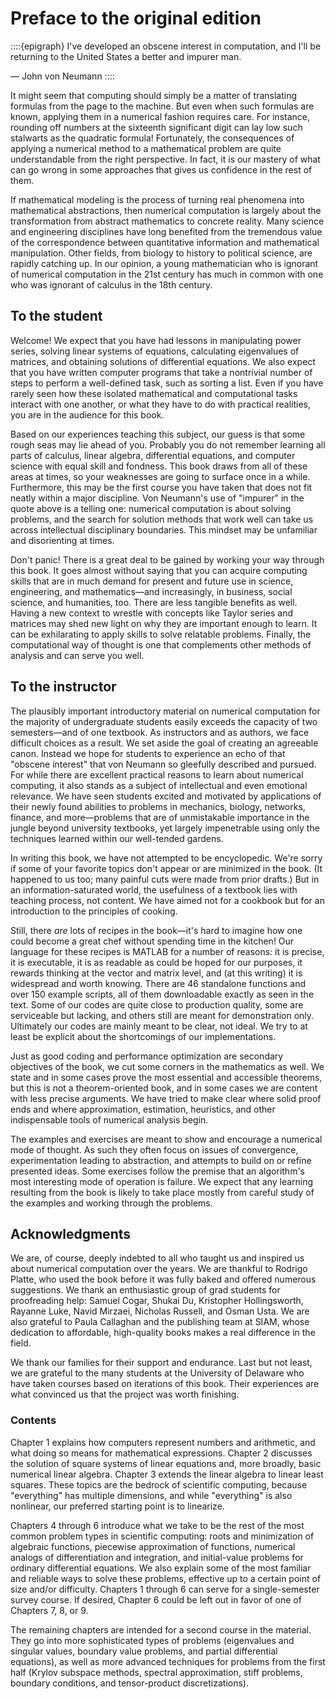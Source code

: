 # Preface to the original edition

::::{epigraph}
I've developed an obscene interest in computation, and I'll be returning to the United States a better and impurer man.

— John von Neumann
::::

It might seem that computing should simply be a matter of translating formulas from the page to the machine. But even when such formulas are known, applying them in a numerical fashion requires care. For instance, rounding off numbers at the sixteenth significant digit can lay low such stalwarts as the quadratic formula! Fortunately, the consequences of applying a numerical method to a mathematical problem are quite understandable from the right perspective. In fact, it is our mastery of what can go wrong in some approaches that gives us confidence in the rest of them.

If mathematical modeling is the process of turning real phenomena into mathematical abstractions, then numerical computation is largely about the transformation from abstract mathematics to concrete reality.  Many science and engineering disciplines have long benefited from the tremendous value of the correspondence between quantitative information and mathematical manipulation. Other fields, from biology to history to political science, are rapidly catching up. In our opinion, a young mathematician who is ignorant of numerical computation in the 21st century has much in common with one who was ignorant of calculus in the 18th century.

## To the student

Welcome! We expect that you have had lessons in manipulating power series, solving linear systems of equations, calculating eigenvalues of matrices, and obtaining solutions of differential equations. We also expect that you have written computer programs that take a nontrivial number of steps to perform a well-defined task, such as sorting a list. Even if you have rarely seen how these isolated mathematical and computational tasks interact with one another, or what they have to do with practical realities, you are in the audience for this book.

Based on our experiences teaching this subject, our guess is that some rough seas may lie ahead of you. Probably you do not remember learning all parts of calculus, linear algebra, differential equations, and computer science with equal skill and fondness. This book draws from all of these areas at times, so your weaknesses are going to surface once in a while. Furthermore, this may be the first course you have taken that does not fit neatly within a major discipline. Von Neumann's use of "impurer" in the quote above is a telling one: numerical computation is about solving problems, and the search for solution methods that work well can take us across intellectual disciplinary boundaries. This mindset may be unfamiliar and disorienting at times.

Don't panic! There is a great deal to be gained by working your way through this book. It goes almost without saying that you can acquire computing skills that are in much demand for present and future use in science, engineering, and mathematics—and increasingly, in business, social science, and humanities, too. There are less tangible benefits as well. Having a new context to wrestle with concepts like Taylor series and matrices may shed new light on why they are important enough to learn. It can be exhilarating to apply skills to solve relatable problems. Finally, the computational way of thought is one that complements other methods of analysis and can serve you well.

## To the instructor

The plausibly important introductory material on numerical computation for the majority of undergraduate students easily exceeds the capacity of two semesters—and of one textbook. As instructors and as authors, we face difficult choices as a result. We set aside the goal of creating an agreeable canon. Instead we hope for students to experience an echo of that "obscene interest" that von Neumann so gleefully described and pursued. For while there are excellent practical reasons to learn about numerical computing, it also stands as a subject of intellectual and even emotional relevance. We have seen students excited and motivated by applications of their newly found abilities to problems in mechanics, biology, networks, finance, and more—problems that are of unmistakable importance in the jungle beyond university textbooks, yet largely impenetrable using only the techniques learned within our well-tended gardens.

In writing this book, we have not attempted to be encyclopedic. We're sorry if some of your favorite topics don't appear or are minimized in the book. (It happened to us too; many painful cuts were made from prior drafts.) But in an information-saturated world, the usefulness of a textbook lies with teaching process, not content. We have aimed not for a cookbook but for an introduction to the principles of cooking.

Still, there *are* lots of recipes in the book—it's hard to imagine how one could become a great chef without spending time in the kitchen! Our language for these recipes is MATLAB for a number of reasons: it is precise, it is executable, it is as readable as could be hoped for our purposes, it rewards thinking at the vector and matrix level, and (at this writing) it is widespread and worth knowing.
There are 46 standalone functions and over 150 example scripts, all of them downloadable exactly as seen in the text. Some of our codes are quite close to production quality, some are serviceable but lacking, and others still are meant for demonstration only. Ultimately our codes are mainly meant to be clear, not ideal. We try to at least be explicit about the shortcomings of our implementations.

Just as good coding and performance optimization are secondary objectives of the book, we cut some corners in the mathematics as well. We state and in some cases prove the most essential and accessible theorems, but this is not a theorem-oriented book, and in some cases we are content with less precise arguments. We have tried to make clear where solid proof ends and where approximation, estimation, heuristics, and other indispensable tools of numerical analysis begin.

The examples and exercises are meant to show and encourage a numerical mode of thought. As such they often focus on issues of convergence, experimentation leading to abstraction, and attempts to build on or refine presented ideas. Some exercises follow the premise that an algorithm's most interesting mode of operation is failure. We expect that any learning resulting from the book is likely to take place mostly from careful study of the examples and working through the problems.

## Acknowledgments

We are, of course, deeply indebted to all who taught us and inspired us about numerical computation over the years. We are thankful to Rodrigo Platte, who used the book before it was fully baked and offered numerous suggestions. We thank an enthusiastic group of grad students for proofreading help: Samuel Cogar, Shukai Du, Kristopher Hollingsworth, Rayanne Luke, Navid Mirzaei, Nicholas Russell, and Osman Usta.  We are also grateful to Paula Callaghan and the publishing team at SIAM, whose dedication to affordable, high-quality books makes a real difference in the field.

We thank our families for their support and endurance. Last but not least, we are grateful to the many students at the University of Delaware who have taken courses based on iterations of this book. Their experiences are what convinced us that the project was worth finishing.

### Contents

Chapter 1 explains how computers represent numbers and arithmetic, and what doing so means for mathematical expressions. Chapter 2 discusses the solution of square systems of linear equations and, more broadly, basic numerical linear algebra. Chapter 3 extends the linear algebra to linear least squares. These topics are the bedrock of scientific computing, because "everything" has multiple dimensions, and while "everything" is also nonlinear, our preferred starting point is to linearize.

Chapters 4 through 6 introduce what we take to be the rest of the most common problem types in scientific computing: roots and minimization of algebraic functions, piecewise approximation of functions, numerical analogs of differentiation and integration, and initial-value problems for ordinary differential equations. We also explain some of the most familiar and reliable ways to solve these problems, effective up to a certain point of size and/or difficulty. Chapters 1 through 6 can serve for a single-semester survey course. If desired, Chapter 6 could be left out in favor of one of Chapters 7, 8, or 9.

The remaining chapters are intended for a second course in the material. They go into more sophisticated types of problems (eigenvalues and singular values, boundary value problems, and partial differential equations), as well as more advanced techniques for problems from the first half (Krylov subspace methods, spectral approximation, stiff problems, boundary conditions, and tensor-product discretizations).

